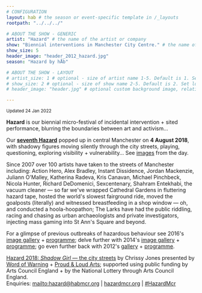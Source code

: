 ```yaml
---
# CONFIGURATION
layout: hab # the season or event-specific template in /_layouts
rootpath: "../../../"

# ABOUT THE SHOW - GENERIC
artist: "Hazard" # the name of the artist or company
show: "Biennial interventions in Manchester City Centre." # the name of the artist or company
show_size: 5
header_image: "header_2012_hazard.jpg"   
season: "Hazard by hÅb"

# ABOUT THE SHOW - LAYOUT
# artist_size: 1 # optional - size of artist name 1-5. Default is 1. Set longer names to lower values
# show_size: 2 # optional - size of show name 2-5. Default is 2. Set longer names to lower values
# header_image: "header.jpg" # optional custom background image, relative to current page

---         
```

<small>Updated 24 Jan 2022</small>        
         
**Hazard** is our biennial micro-festival of incidental intervention + sited performance, blurring the boundaries between art and activism…                    
              
Our **[seventh Hazard](/archive/2018-springsummer/hazardshadowgirl)** popped up in central Manchester on **4 August 2018**, with shadowy figures moving silently through the city streets, playing, questioning, exploring visibility + vulnerability… See [images](/galleries/2018-hazard) from the day.         
        
Since 2007 over 100 artists have taken to the streets of Manchester including: Action Hero, Alex Bradley, Instant Dissidence, Jordan Mackenzie, Juliann O'Malley, Katherina Radeva, Kris Canavan, Michael Pinchbeck, Nicola Hunter, Richard DeDomenici, Sexcentenary, Shahram Entekhabi, the vacuum cleaner — so far we've wrapped Cathedral Gardens in fluttering hazard tape, hosted the world's slowest fairground ride, moved the goalposts (literally) and witnessed breastfeeding in a shop window — oh, and conducted a hoola-hoopathon; The Larks have had the public riddling, racing and chasing as urban archaeologists and private investigators, injecting mass gaming into St Ann's Square and beyond.             
              
For a glimpse of previous outbreaks of hazardous behaviour see 2016's [image gallery](/galleries/2016-hazard) + [programme](/archive/2016-hazard); delve further with 2014's [image gallery](/galleries/2014-hazard) + [programme](/archive/2014-hazard); go even further back with 2012's [gallery](/galleries/2012-hazard) + [programme](/archive/2012-hazard).                            
                
[Hazard 2018: *Shadow Girl* — the city streets](/archive/2018-springsummer/hazardshadowgirl) by Chrissy Jones presented by [Word of Warning](/) + <a href="http://proudandloudarts.com" target="_blank">Proud & Loud Arts</a>; supported using public funding by Arts Council England + by the National Lottery through Arts Council England.         
Enquiries: <mailto:hazard@habmcr.org> | <a href="http://hazardmcr.org" target="_blank">hazardmcr.org</a> | <a href="http://twitter.com/hashtag/HazardMcr" target="_blank">#HazardMcr</a>
